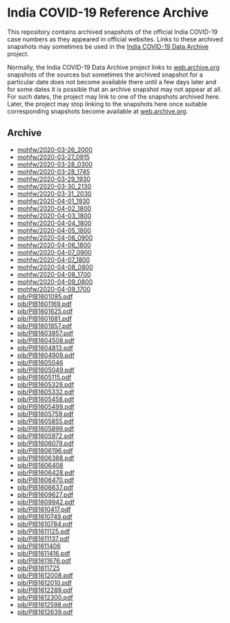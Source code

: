 India COVID-19 Reference Archive
================================

This repository contains archived snapshots of the official India
COVID-19 case numbers as they appeared in official websites. Links to
these archived snapshots may sometimes be used in the [India COVID-19
Data Archive][indiacovid19] project.

Normally, the India COVID-19 Data Archive project links to
[web.archive.org][webarchive] snapshots of the sources but sometimes the
archived snapshot for a particular date does not become available there
until a few days later and for some dates it is possible that an archive
snapshot may not appear at all. For such dates, the project may link to
one of the snapshots archived here. Later, the project may stop linking
to the snapshots here once suitable corresponding snapshots become
available at [web.archive.org][webarchive].

[indiacovid19]: https://indiacovid19.github.io
[webarchive]: https://web.archive.org/


Archive
-------

<!-- Content below automatically generated by `make readme` -->

- [mohfw/2020-03-26_2000](https://indiacovid19.github.io/webarchive/mohfw/2020-03-26_2000)
- [mohfw/2020-03-27_0915](https://indiacovid19.github.io/webarchive/mohfw/2020-03-27_0915)
- [mohfw/2020-03-28_0300](https://indiacovid19.github.io/webarchive/mohfw/2020-03-28_0300)
- [mohfw/2020-03-28_1745](https://indiacovid19.github.io/webarchive/mohfw/2020-03-28_1745)
- [mohfw/2020-03-29_1930](https://indiacovid19.github.io/webarchive/mohfw/2020-03-29_1930)
- [mohfw/2020-03-30_2130](https://indiacovid19.github.io/webarchive/mohfw/2020-03-30_2130)
- [mohfw/2020-03-31_2030](https://indiacovid19.github.io/webarchive/mohfw/2020-03-31_2030)
- [mohfw/2020-04-01_1930](https://indiacovid19.github.io/webarchive/mohfw/2020-04-01_1930)
- [mohfw/2020-04-02_1800](https://indiacovid19.github.io/webarchive/mohfw/2020-04-02_1800)
- [mohfw/2020-04-03_1800](https://indiacovid19.github.io/webarchive/mohfw/2020-04-03_1800)
- [mohfw/2020-04-04_1800](https://indiacovid19.github.io/webarchive/mohfw/2020-04-04_1800)
- [mohfw/2020-04-05_1800](https://indiacovid19.github.io/webarchive/mohfw/2020-04-05_1800)
- [mohfw/2020-04-06_0900](https://indiacovid19.github.io/webarchive/mohfw/2020-04-06_0900)
- [mohfw/2020-04-06_1800](https://indiacovid19.github.io/webarchive/mohfw/2020-04-06_1800)
- [mohfw/2020-04-07_0900](https://indiacovid19.github.io/webarchive/mohfw/2020-04-07_0900)
- [mohfw/2020-04-07_1800](https://indiacovid19.github.io/webarchive/mohfw/2020-04-07_1800)
- [mohfw/2020-04-08_0800](https://indiacovid19.github.io/webarchive/mohfw/2020-04-08_0800)
- [mohfw/2020-04-08_1700](https://indiacovid19.github.io/webarchive/mohfw/2020-04-08_1700)
- [mohfw/2020-04-09_0800](https://indiacovid19.github.io/webarchive/mohfw/2020-04-09_0800)
- [mohfw/2020-04-09_1700](https://indiacovid19.github.io/webarchive/mohfw/2020-04-09_1700)
- [pib/PIB1601095.pdf](https://indiacovid19.github.io/webarchive/pib/PIB1601095.pdf)
- [pib/PIB1601169.pdf](https://indiacovid19.github.io/webarchive/pib/PIB1601169.pdf)
- [pib/PIB1601625.pdf](https://indiacovid19.github.io/webarchive/pib/PIB1601625.pdf)
- [pib/PIB1601681.pdf](https://indiacovid19.github.io/webarchive/pib/PIB1601681.pdf)
- [pib/PIB1601857.pdf](https://indiacovid19.github.io/webarchive/pib/PIB1601857.pdf)
- [pib/PIB1603957.pdf](https://indiacovid19.github.io/webarchive/pib/PIB1603957.pdf)
- [pib/PIB1604508.pdf](https://indiacovid19.github.io/webarchive/pib/PIB1604508.pdf)
- [pib/PIB1604813.pdf](https://indiacovid19.github.io/webarchive/pib/PIB1604813.pdf)
- [pib/PIB1604909.pdf](https://indiacovid19.github.io/webarchive/pib/PIB1604909.pdf)
- [pib/PIB1605046](https://indiacovid19.github.io/webarchive/pib/PIB1605046)
- [pib/PIB1605049.pdf](https://indiacovid19.github.io/webarchive/pib/PIB1605049.pdf)
- [pib/PIB1605115.pdf](https://indiacovid19.github.io/webarchive/pib/PIB1605115.pdf)
- [pib/PIB1605329.pdf](https://indiacovid19.github.io/webarchive/pib/PIB1605329.pdf)
- [pib/PIB1605332.pdf](https://indiacovid19.github.io/webarchive/pib/PIB1605332.pdf)
- [pib/PIB1605458.pdf](https://indiacovid19.github.io/webarchive/pib/PIB1605458.pdf)
- [pib/PIB1605499.pdf](https://indiacovid19.github.io/webarchive/pib/PIB1605499.pdf)
- [pib/PIB1605759.pdf](https://indiacovid19.github.io/webarchive/pib/PIB1605759.pdf)
- [pib/PIB1605855.pdf](https://indiacovid19.github.io/webarchive/pib/PIB1605855.pdf)
- [pib/PIB1605899.pdf](https://indiacovid19.github.io/webarchive/pib/PIB1605899.pdf)
- [pib/PIB1605972.pdf](https://indiacovid19.github.io/webarchive/pib/PIB1605972.pdf)
- [pib/PIB1606079.pdf](https://indiacovid19.github.io/webarchive/pib/PIB1606079.pdf)
- [pib/PIB1606196.pdf](https://indiacovid19.github.io/webarchive/pib/PIB1606196.pdf)
- [pib/PIB1606388.pdf](https://indiacovid19.github.io/webarchive/pib/PIB1606388.pdf)
- [pib/PIB1606408](https://indiacovid19.github.io/webarchive/pib/PIB1606408)
- [pib/PIB1606428.pdf](https://indiacovid19.github.io/webarchive/pib/PIB1606428.pdf)
- [pib/PIB1606470.pdf](https://indiacovid19.github.io/webarchive/pib/PIB1606470.pdf)
- [pib/PIB1606637.pdf](https://indiacovid19.github.io/webarchive/pib/PIB1606637.pdf)
- [pib/PIB1609627.pdf](https://indiacovid19.github.io/webarchive/pib/PIB1609627.pdf)
- [pib/PIB1609942.pdf](https://indiacovid19.github.io/webarchive/pib/PIB1609942.pdf)
- [pib/PIB1610417.pdf](https://indiacovid19.github.io/webarchive/pib/PIB1610417.pdf)
- [pib/PIB1610749.pdf](https://indiacovid19.github.io/webarchive/pib/PIB1610749.pdf)
- [pib/PIB1610784.pdf](https://indiacovid19.github.io/webarchive/pib/PIB1610784.pdf)
- [pib/PIB1611125.pdf](https://indiacovid19.github.io/webarchive/pib/PIB1611125.pdf)
- [pib/PIB1611137.pdf](https://indiacovid19.github.io/webarchive/pib/PIB1611137.pdf)
- [pib/PIB1611406](https://indiacovid19.github.io/webarchive/pib/PIB1611406)
- [pib/PIB1611416.pdf](https://indiacovid19.github.io/webarchive/pib/PIB1611416.pdf)
- [pib/PIB1611676.pdf](https://indiacovid19.github.io/webarchive/pib/PIB1611676.pdf)
- [pib/PIB1611725](https://indiacovid19.github.io/webarchive/pib/PIB1611725)
- [pib/PIB1612008.pdf](https://indiacovid19.github.io/webarchive/pib/PIB1612008.pdf)
- [pib/PIB1612010.pdf](https://indiacovid19.github.io/webarchive/pib/PIB1612010.pdf)
- [pib/PIB1612289.pdf](https://indiacovid19.github.io/webarchive/pib/PIB1612289.pdf)
- [pib/PIB1612300.pdf](https://indiacovid19.github.io/webarchive/pib/PIB1612300.pdf)
- [pib/PIB1612598.pdf](https://indiacovid19.github.io/webarchive/pib/PIB1612598.pdf)
- [pib/PIB1612639.pdf](https://indiacovid19.github.io/webarchive/pib/PIB1612639.pdf)
